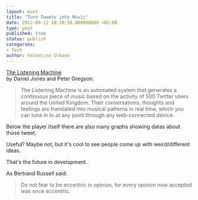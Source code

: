 ```yaml
---
layout: post
title: "Turn Tweets into Music"
date: 2012-09-12 20:28:58.000000000 +02:00
type: post
published: true
status: publish
categories:
- Tech
author: Valentino Urbano 
---
```


[The Listening Machine][0]  
by Daniel Jones and Peter Gregson:

> The Listening Machine is an automated system that generates a continuous piece of music based on the activity of 500 Twitter users around the United Kingdom. Their conversations, thoughts and feelings are translated into musical patterns in real time, which you can tune in to at any point through any web-connected device.

Below the player itself there are also many graphs showing datas about those tweet.

Useful? Maybe not, but it's cool to see people come up with weird/different ideas.

That's the future in development.

As Bertrand Russell said:

> Do not fear to be eccentric in opinion, for every opinion now accepted was once eccentric.



[0]: http://www.thelisteningmachine.org/